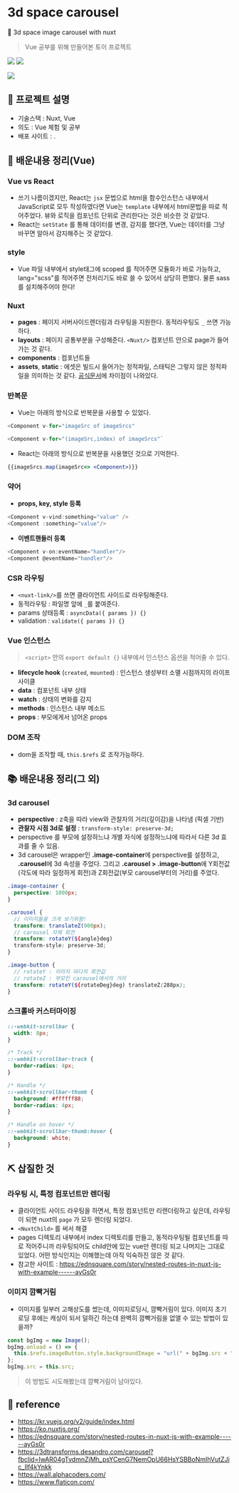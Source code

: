 # 3d space carousel

🌌 3d space image carousel with nuxt

> Vue 공부를 위해 만들어본 토이 프로젝트

![](https://img.shields.io/badge/-Vue-4FC08D?&logo=Vue.js&logoColor=white)
![](https://img.shields.io/badge/-Nuxt-00C58E?&logo=Nuxt.js&logoColor=white)

![](./images/preview-low.gif)

## 📝 프로젝트 설명

- 기술스택 : Nuxt, Vue
- 의도 : Vue 체험 및 공부
- 배포 사이트 : .

## 📙 배운내용 정리(Vue)

### Vue vs React

- 쓰기 나름이겠지만, React는 `jsx` 문법으로 html을 함수인스턴스 내부에서 JavaScript로 모두 작성하였다면 Vue는 `template` 내부에서 html문법을 따로 적어주었다. 뷰와 로직을 컴포넌트 단위로 관리한다는 것은 비슷한 것 같았다.
- React는 `setState` 를 통해 데이터를 변경, 감지를 했다면, Vue는 데이터를 그냥 바꾸면 알아서 감지해주는 것 같았다.

### style

- Vue 파일 내부에서 style태그에 scoped 를 적어주면 모듈화가 바로 가능하고, lang="scss"를 적어주면 전처리기도 바로 쓸 수 있어서 상당히 편했다. 물론 sass를 설치해주어야 한다!

### Nuxt

- **pages** : 페이지 서버사이드렌더링과 라우팅을 지원한다. 동적라우팅도 `_` 쓰면 가능하다.
- **layouts** : 페이지 공통부분을 구성해준다. `<Nuxt/>` 컴포넌트 안으로 page가 들어가는 것 같다.
- **components** : 컴포넌트들
- **assets**, **static** : 에셋은 빌드시 들어가는 정적파일, 스태틱은 그렇지 않은 정적파일을 의미하는 것 같다. [공식문서](https://ko.nuxtjs.org/guide/assets/)에 차이점이 나와있다.

### 반복문

- Vue는 아래의 방식으로 반복문을 사용할 수 있었다.

```js
<Component v-for="imageSrc of imageSrcs"
```

```js
<Component v-for="(imageSrc,index) of imageSrcs"`
```

- React는 아래의 방식으로 반복문을 사용했던 것으로 기억한다.

```jsx
{{imageSrcs.map(imageSrc=> <Component>)}}
```

### 약어

- **props, key, style 등록**

```js
<Component v-vind:something="value" />
<Component :something="value"/>
```

- **이벤트핸들러 등록**

```js
<Component v-on:eventName="handler"/>
<Component @eventName="handler"/>
```

### CSR 라우팅

- `<nuxt-link/>`를 쓰면 클라이언트 사이드로 라우팅해준다.
- 동적라우팅 : 파일명 앞에 `_`를 붙여준다.
- params 상태등록 : `asyncData({ params }) {}`
- validation : `validate({ params }) {}`

### Vue 인스턴스

> `<script>` 안의 `export default {}` 내부에서 인스턴스 옵션을 적어줄 수 있다.

- **lifecycle hook** (`created`, `mounted`) : 인스턴스 생성부터 소멸 시점까지의 라이프사이클
- **data** : 컴포넌트 내부 상태
- **watch** : 상태의 변화를 감지
- **methods** : 인스턴스 내부 메소드
- **props** : 부모에게서 넘어온 props

### DOM 조작

- dom을 조작할 때, `this.$refs` 로 조작가능하다.

## 📚 배운내용 정리(그 외)

### 3d carousel

- **perspective** : z축을 따라 view와 관찰자의 거리(깊이감)을 나타냄 (픽셀 기반)
- **관찰자 시점 3d로 설정** : `transform-style: preserve-3d;`
- perspective 를 부모에 설정하느냐 개별 자식에 설정하느냐에 따라서 다른 3d 효과를 줄 수 있음.
- 3d carousel은 wrapper인 **.image-container**에 perspective를 설정하고, **.carousel**에 3d 속성을 주었다. 그리고 **.carousel > .image-button**에 Y회전값(각도에 따라 일정하게 회전)과 Z회전값(부모 carousel부터의 거리)를 주었다.

```scss
.image-container {
  perspective: 1000px;
}

.carousel {
  // 이미지들을 크게 보기위함!
  transform: translateZ(900px);
  // carousel 자체 회전
  transform: rotateY(${angle}deg)
  transform-style: preserve-3d;
}

.image-button {
  // rotateY : 이미지 마다의 회전값
  // rotateZ : 부모인 carousel에서의 거리
  transform: rotateY(${rotateDeg}deg) translateZ(288px);
}
```

### 스크롤바 커스터마이징

```css
::-webkit-scrollbar {
  width: 8px;
}

/* Track */
::-webkit-scrollbar-track {
  border-radius: 4px;
}

/* Handle */
::-webkit-scrollbar-thumb {
  background: #ffffff88;
  border-radius: 4px;
}

/* Handle on hover */
::-webkit-scrollbar-thumb:hover {
  background: white;
}
```

## ⛏️ 삽질한 것

### 라우팅 시, 특정 컴포넌트만 렌더링

- 클라이언트 사이드 라우팅을 하면서, 특정 컴포넌트만 리렌더링하고 싶은데, 라우팅이 되면 nuxt의 `page` 가 모두 렌더링 되었다.
- `<NuxtChild>` 를 써서 해결
- pages 디렉토리 내부에서 index 디렉토리를 만들고, 동적라우팅될 컴포넌트를 따로 적어주니까 라우팅되어도 child안에 있는 vue만 렌더링 되고 나머지는 그대로 있었다. 어떤 방식인지는 이해했는데 아직 익숙하진 않은 것 같다.
- 참고한 사이트 : https://ednsquare.com/story/nested-routes-in-nuxt-js-with-example------ayGs0r

### 이미지 깜빡거림

- 이미지를 일부러 고해상도를 썼는데, 이미지로딩시, 깜빡거림이 있다. 이미지 초기로딩 후에는 캐싱이 되서 덜하긴 하는데 완벽히 깜빡거림을 없앨 수 있는 방법이 있을까?

```ts
const bgImg = new Image();
bgImg.onload = () => {
  this.$refs.imageButton.style.backgroundImage = "url(" + bgImg.src + ")";
};
bgImg.src = this.src;
```

> 이 방법도 시도해봤는데 깜빡거림이 남아있다.

## 🔗 reference

- https://kr.vuejs.org/v2/guide/index.html
- https://ko.nuxtjs.org/
- https://ednsquare.com/story/nested-routes-in-nuxt-js-with-example------ayGs0r
- https://3dtransforms.desandro.com/carousel?fbclid=IwAR04gTvdmnZjMh_psYCenG7NemOpU66HsYSBBoNmIhVutZJic_Ilf4kYnkk
- https://wall.alphacoders.com/
- https://www.flaticon.com/
